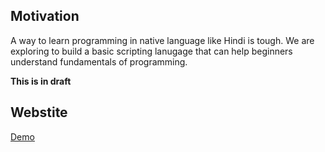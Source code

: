 ## Motivation

A way to learn programming in native language like Hindi is tough. We are exploring to build a basic scripting lanugage that can help beginners understand fundamentals of programming.

**This is in draft**

## Webstite

[Demo](https://csb-piu3t-em98xpbkq.vercel.app/)
